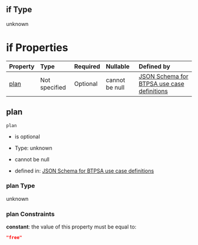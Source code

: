 ## if Type

unknown

# if Properties

| Property      | Type          | Required | Nullable       | Defined by                                                                                                                                                                                                                                  |
| :------------ | :------------ | :------- | :------------- | :------------------------------------------------------------------------------------------------------------------------------------------------------------------------------------------------------------------------------------------ |
| [plan](#plan) | Not specified | Optional | cannot be null | [JSON Schema for BTPSA use case definitions](btpsa-usecase-properties-services-items-allof-1-then-allof-28-then-allof-0-if-properties-plan.md "undefined#/properties/services/items/allOf/1/then/allOf/28/then/allOf/0/if/properties/plan") |

## plan



`plan`

*   is optional

*   Type: unknown

*   cannot be null

*   defined in: [JSON Schema for BTPSA use case definitions](btpsa-usecase-properties-services-items-allof-1-then-allof-28-then-allof-0-if-properties-plan.md "undefined#/properties/services/items/allOf/1/then/allOf/28/then/allOf/0/if/properties/plan")

### plan Type

unknown

### plan Constraints

**constant**: the value of this property must be equal to:

```json
"free"
```
